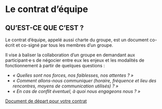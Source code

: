 # Le contrat d’équipe

## QU’EST-CE QUE C’EST ?

Le contrat d’équipe, appelé aussi charte du groupe, est un document co-écrit et co-signé par tous les membres d’un groupe.

Il vise à baliser la collaboration d’un groupe en demandant aux participant·e·s de négocier entre eux les enjeux et les modalités de fonctionnement à partir de quelques questions :

- *« Quelles sont nos forces, nos faiblesses, nos attentes ? »*
- *« Comment allons-nous communiquer (horaire, fréquence et lieu des rencontres, moyens de communication utilisés) ? »*
- *« En cas de conflit éventuel, à quoi nous engageons nous ? »*


[Document de départ pour votre contrat](https://cmontmorency365-my.sharepoint.com/:w:/g/personal/mariem_ouellet_cmontmorency_qc_ca/EeyKnmw0wqVElk6ER6ChfNkBIveafBd50zzKnuGCFC0RoQ?e=Ry5RiT)

<!-- 
## QUAND L’UTILISER ?

Dans la mesure où il clarifie les rôles, les exigences et les procédures, le contrat d’équipe est susceptible de désamorcer des conflits potentiels. Il est donc préférable de le rédiger et de le valider dès le début de la collaboration, idéalement après le brise-glace et le moment réflexif.

Le fait d’en donner une copie au professeur·e/ assistant·e est une manière de renforcer l’engagement pris.
-->